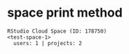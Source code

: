 # space print method

    RStudio Cloud Space (ID: 178750)
    <test-space-1>
      users: 1 | projects: 2

